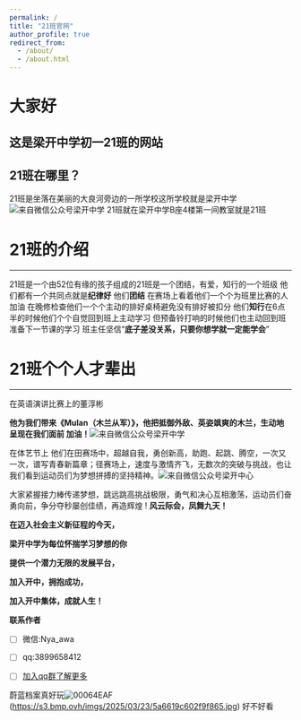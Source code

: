 ```yaml
---
permalink: /
title: "21班官网"
author_profile: true
redirect_from: 
  - /about/
  - /about.html
---
```


# 大家好

##  这是梁开中学初一21班的网站


## **21班在哪里？**


  21班是坐落在美丽的大良河旁边的一所学校这所学校就是梁开中学
  ![来自微信公众号梁开中学](https://s3.bmp.ovh/imgs/2024/12/14/3f05da85cf46a878.png)
    21班就在梁开中学B座4楼第一间教室就是21班

 

# 21班的介绍
---

21班是一个由52位有缘的孩子组成的21班是一个团结，有爱，知行的一个班级 他们都有一个共同点就是**纪律好** 他们**团结**  在赛场上看着他们一个个为班里比赛的人加油 在晚修检查他们一个个主动的排好桌椅避免没有排好被扣分  他们**知行**在6点半的时候他们个个自觉回到班上主动学习 但预备铃打响的时候他们也主动回到班准备下一节课的学习 班主任坚信“**底子差没关系，只要你想学就一定能学会**”

# **21班个个人才辈出**
---

 在英语演讲比赛上的董淳彬


**他为我们带来《Mulan（木兰从军）》，他把抵御外敌、英姿飒爽的木兰，生动地呈现在我们面前 加油！**![来自微信公众号梁开中学](https://s3.bmp.ovh/imgs/2024/12/14/c67c4a27036528fa.png)

在体艺节上 他们在田赛场中，超越自我，勇创新高，助跑、起跳、腾空，一次又一次，谱写青春新篇章；径赛场上，速度与激情齐飞，无数次的突破与挑战，也让我们看到运动员们为梦想拼搏的坚持精神。![来自微信公众号梁开中心](https://s3.bmp.ovh/imgs/2024/12/14/9d5d5c6b06c3da80.png)

大家紧握接力棒传递梦想，跳远跳高挑战极限，勇气和决心互相激荡，运动员们奋勇向前，争分夺秒屡创佳绩，再造辉煌 
!
**风云际会，凤舞九天！**

**在迈入社会主义新征程的今天，**

**梁开中学为每位怀揣学习梦想的你**

**提供一个潜力无限的发展平台，**

**加入开中，拥抱成功，**

**加入开中集体，成就人生！**



**联系作者**

 - [ ] 微信:Nya_awa
 - [ ] qq:3899658412
 - [ ] [加入qq群了解更多](https://qm.qq.com/q/2wplrEp83u)















































































































































































蔚蓝档案真好玩![00064EAF](https://github.com/user-attachments/assets/b98fdae8-851f-4bea-95b5-c938a28b3bc3)
(https://s3.bmp.ovh/imgs/2025/03/23/5a6619c602f9f865.jpg)
好不好看
